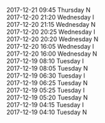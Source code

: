 2017-12-21 09:45 Thursday  N  
2017-12-20 21:20 Wednesday  I  
2017-12-20 21:15 Wednesday  N  
2017-12-20 20:25 Wednesday  I  
2017-12-20 20:20 Wednesday  N  
2017-12-20 16:05 Wednesday  I  
2017-12-20 16:00 Wednesday  N  
2017-12-19 08:10 Tuesday  I  
2017-12-19 08:05 Tuesday  N  
2017-12-19 06:30 Tuesday  I  
2017-12-19 06:25 Tuesday  N  
2017-12-19 05:25 Tuesday  I  
2017-12-19 05:20 Tuesday  N  
2017-12-19 04:15 Tuesday  I  
2017-12-19 04:10 Tuesday  N  

